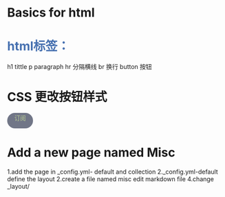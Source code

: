 # Basics for html
<h1 id="title">
    html标签：
</h1>
<p>
    h1 tittle 
    p paragraph
    hr 分隔横线
    br 换行
    button 按钮
</p>

<h1>
    CSS 更改按钮样式
</h1>
<p>
   <style>
        /* id不重复 */
        #title{
           color:rgb(70, 112, 176);
        }
        button{
            color:rgb(187, 207, 149);
            background-color: aliceblue;
            width: 60px;
            height: 36px;
            border-radius: 18px;
            border-style:none;
            cursor:pointer; 
            /* <!-- 鼠标放到按钮变色 --> */
        }
        /* <!-- 设置变色颜色 --> */
        button:hover{
            background-color:rgb(rgb(41, 124, 180))
        }
        .subscribe-button{
            background-color: rgb(113, 118, 135);
        }
    </style>
</p>

<button class="subscribe-button">订阅

</button>

# Add a new page named Misc
1.add the page in  _config.yml- default and collection
2._config.yml-default define the layout
2.create a file named misc edit markdown file
4.change _layout/
<!-- 3._pages/misc.html edit feature -->
